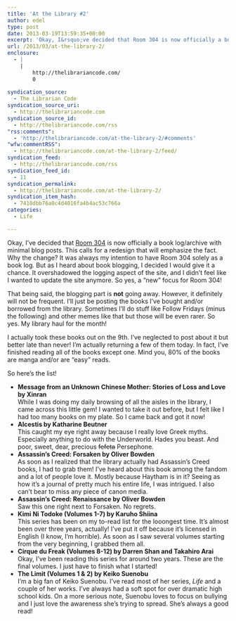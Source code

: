 ```yaml
---
title: 'At the Library #2'
author: edel
type: post
date: 2013-03-19T13:59:35+00:00
excerpt: 'Okay, I&rsquo;ve decided that Room 304 is now officially a book log/archive with minimal blog posts. This calls for a redesign that will emphasize the fact. Why the change? It was always my intention to have Room 304 solely as a book log. But as I heard about book blogging, I decided I would give [...]'
url: /2013/03/at-the-library-2/
enclosure:
  - |
    |
        http://thelibrariancode.com/
        0
        
syndication_source:
  - The Librarian Code
syndication_source_uri:
  - http://thelibrariancode.com
syndication_source_id:
  - http://thelibrariancode.com/rss
"rss:comments":
  - 'http://thelibrariancode.com/at-the-library-2/#comments'
"wfw:commentRSS":
  - http://thelibrariancode.com/at-the-library-2/feed/
syndication_feed:
  - http://thelibrariancode.com/rss
syndication_feed_id:
  - 11
syndication_permalink:
  - http://thelibrariancode.com/at-the-library-2/
syndication_item_hash:
  - 7418dbb76a0c4d4016fa4b4ac53c766a
categories:
  - Life

---
```

Okay, I&#8217;ve decided that [Room 304][1] is now officially a book log/archive with minimal blog posts. This calls for a redesign that will emphasize the fact. Why the change? It was always my intention to have Room 304 solely as a book log. But as I heard about book blogging, I decided I would give it a chance. It overshadowed the logging aspect of the site, and I didn&#8217;t feel like I wanted to update the site anymore. So yes, a &#8220;new&#8221; focus for Room 304!

That being said, the blogging part is **not** going away. However, it definitely will not be frequent. I&#8217;ll just be posting the books I&#8217;ve bought and/or borrowed from the library. Sometimes I&#8217;ll do stuff like Follow Fridays (minus the following) and other memes like that but those will be even rarer. So yes. My library haul for the month!

I actually took these books out on the 9th. I&#8217;ve neglected to post about it but better late than never! I&#8217;m actually returning a few of them today. In fact, I&#8217;ve finished reading all of the books except one. Mind you, 80% of the books are manga and/or are &#8220;easy&#8221; reads.

So here&#8217;s the list!

  * **Message from an Unknown Chinese Mother: Stories of Loss and Love by Xinran**  
    While I was doing my daily browsing of all the aisles in the library, I came across this little gem! I wanted to take it out before, but I felt like I had too many books on my plate. So I came back and got it now!
  * **Alcestis by Katharine Beutner**  
    This caught my eye right away because I really love Greek myths. Especially anything to do with the Underworld. Hades you beast. And poor, sweet, dear, precious <del>fefeta</del> Persephone.
  * **Assassin&#8217;s Creed: Forsaken by Oliver Bowden**  
    As soon as I realized that the library actually had Assassin&#8217;s Creed books, I had to grab them! I&#8217;ve heard about this book among the fandom and a lot of people love it. Mostly because Haytham is in it? Seeing as how it&#8217;s a journal of pretty much his entire life, I was intrigued. I also can&#8217;t bear to miss any piece of canon media.
  * **Assassin&#8217;s Creed: Renaissance by Oliver Bowden**  
    Saw this one right next to Forsaken. No regrets.
  * **Kimi Ni Todoke (Volumes 1-7) by Karuho Shiina**  
    This series has been on my to-read list for the looongest time. It&#8217;s almost been over three years, actually! I&#8217;ve put it off because it&#8217;s licensed in English (I know, I&#8217;m horrible). As soon as I saw several volumes starting from the very beginning, I grabbed them all.
  * **Cirque du Freak (Volumes 8-12) by Darren Shan and Takahiro Arai**  
    Okay, I&#8217;ve been reading this series for around two years. These are the final volumes. I just have to finish what I started!
  * **The Limit (Volumes 1 & 2) by Keiko Suenobu**  
    I&#8217;m a big fan of Keiko Suenobu. I&#8217;ve read most of her series, _Life_ and a couple of her works. I&#8217;ve always had a soft spot for over dramatic high school kids. On a more serious note, Suenobu loves to focus on bullying and I just love the awareness she&#8217;s trying to spread. She&#8217;s always a good read!

<ol class="footnote">
</ol>

 [1]: http://room304.brokenphrases.info/